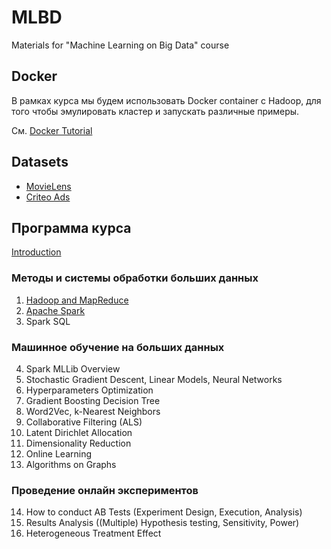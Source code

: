 # MLBD
Materials for "Machine Learning on Big Data" course

## Docker

В рамках курса мы будем использовать Docker container с Hadoop, для того чтобы эмулировать кластер и запускать различные примеры.

См. [Docker Tutorial](https://github.com/ishugaepov/MLBD/blob/master/docker/Docker-tutorial.md)

## Datasets

* [MovieLens](https://drive.google.com/file/d/1uNG51xzfUahzexIv-Ka1ylpvn8mVdFOQ/view?usp=sharing)
* [Criteo Ads](https://labs.criteo.com/2014/02/download-kaggle-display-advertising-challenge-dataset/)

## Программа курса

[Introduction](https://github.com/ishugaepov/MLBD/tree/master/intro/slides)

### Методы и системы обработки больших данных

1. [Hadoop and MapReduce](https://github.com/ishugaepov/MLBD/tree/master/hadoop_map_reduce)
2. [Apache Spark](https://github.com/ishugaepov/MLBD/tree/master/apache_spark)
3. Spark SQL

### Машинное обучение на больших данных

4. Spark MLLib Overview
5. Stochastic Gradient Descent, Linear Models, Neural Networks
6. Hyperparameters Optimization
7. Gradient Boosting Decision Tree
8. Word2Vec, k-Nearest Neighbors
9. Collaborative Filtering (ALS)
10. Latent Dirichlet Allocation
11. Dimensionality Reduction
12. Online Learning
13. Algorithms on Graphs

### Проведение онлайн экспериментов

14. How to conduct AB Tests (Experiment Design, Execution, Analysis)
15. Results Analysis ((Multiple) Hypothesis testing, Sensitivity, Power)
16. Heterogeneous Treatment Effect
